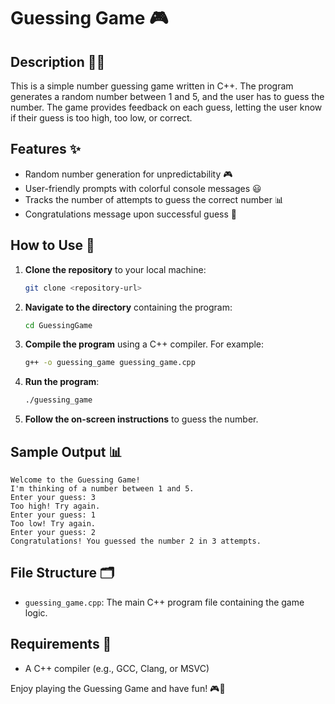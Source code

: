 # Guessing Game 🎮

## Description 🕵️‍♂️
This is a simple number guessing game written in C++. The program generates a random number between 1 and 5, and the user has to guess the number. The game provides feedback on each guess, letting the user know if their guess is too high, too low, or correct.

## Features ✨
- Random number generation for unpredictability 🎮
- User-friendly prompts with colorful console messages 😃
- Tracks the number of attempts to guess the correct number 📊
- Congratulations message upon successful guess 🎉

## How to Use 🔧
1. **Clone the repository** to your local machine:
   ```bash
   git clone <repository-url>
   ```
2. **Navigate to the directory** containing the program:
   ```bash
   cd GuessingGame
   ```
3. **Compile the program** using a C++ compiler. For example:
   ```bash
   g++ -o guessing_game guessing_game.cpp
   ```
4. **Run the program**:
   ```bash
   ./guessing_game
   ```
5. **Follow the on-screen instructions** to guess the number.

## Sample Output 📊
```
Welcome to the Guessing Game!
I'm thinking of a number between 1 and 5.
Enter your guess: 3
Too high! Try again.
Enter your guess: 1
Too low! Try again.
Enter your guess: 2
Congratulations! You guessed the number 2 in 3 attempts.
```

## File Structure 🗂
- `guessing_game.cpp`: The main C++ program file containing the game logic.

## Requirements 🔧
- A C++ compiler (e.g., GCC, Clang, or MSVC)



Enjoy playing the Guessing Game and have fun! 🎮🎉


